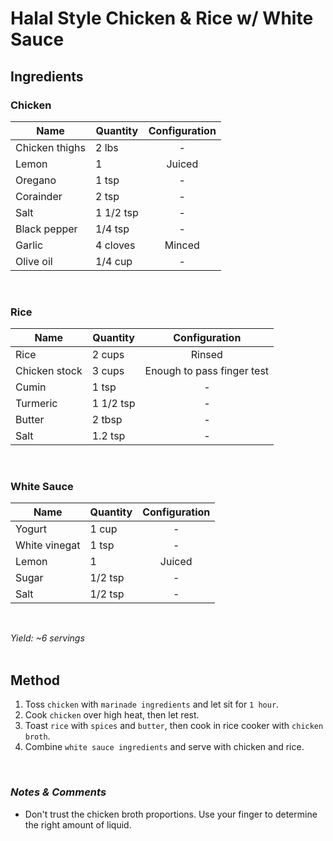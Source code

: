 # **Halal Style Chicken & Rice w/ White Sauce**

## **Ingredients**

### Chicken
| Name | Quantity | Configuration |
| ---- | -------- | :-----------: |
| Chicken thighs | 2 lbs | - |
| Lemon | 1 | Juiced |
| Oregano | 1 tsp | - |
| Corainder | 2 tsp | - |
| Salt | 1 1/2 tsp | - |
| Black pepper | 1/4 tsp | - |
| Garlic | 4 cloves | Minced |
| Olive oil | 1/4 cup | - |
<br>

### Rice
| Name | Quantity | Configuration |
| ---- | -------- | :-----------: |
| Rice | 2 cups | Rinsed |
| Chicken stock | 3 cups | Enough to pass finger test |
| Cumin | 1 tsp | - |
| Turmeric | 1 1/2 tsp | - |
| Butter | 2 tbsp | - |
| Salt | 1.2 tsp | - |
<br>

### White Sauce
| Name | Quantity | Configuration |
| ---- | -------- | :-----------: |
| Yogurt | 1 cup | - |
| White vinegat | 1 tsp | - |
| Lemon | 1 | Juiced |
| Sugar | 1/2 tsp | - |
| Salt | 1/2 tsp | - |
<br>

*Yield: ~6 servings*
<br><br>

## **Method**
<ol>
    <li>Toss <code>chicken</code> with <code>marinade ingredients</code> and let sit for <code>1 hour</code>.</li>
    <li>Cook <code>chicken</code> over high heat, then let rest.</li>
    <li>Toast <code>rice</code> with <code>spices</code> and <code>butter</code>, then cook in rice cooker with <code>chicken broth</code>.</li>
    <li>Combine <code>white sauce ingredients</code> and serve with chicken and rice.</li>
</ol>
<br>

### *Notes & Comments*
<ul>
    <li>Don't trust the chicken broth proportions. Use your finger to determine the right amount of liquid.</li>
</ul>